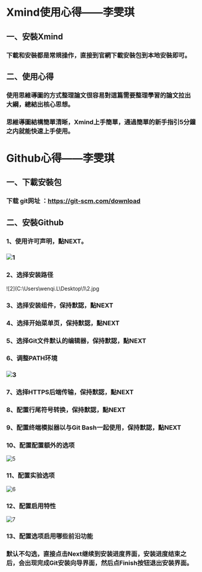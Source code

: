 # Xmind使用心得——李雯琪

## 一、安裝Xmind

### 下載和安裝都是常規操作，直接到官網下載安裝包到本地安裝即可。

## 二、使用心得

### 使用思維導圖的方式整理論文很容易對這篇需要整理學習的論文拉出大綱，總結出核心思想。

### 思維導圖結構簡單清晰，Xmind上手簡單，通過簡單的新手指引5分鐘之内就能快速上手使用。

# Github心得——李雯琪

## 一、下載安裝包

### 下载 git网址 ：https://git-scm.com/download

## 二、安裝Github

### 1、使用许可声明，點NEXT。

### ![1](C:\Users\wenqi.L\Desktop\1\1.jpg)

### 2、选择安装路径

![2](C:\Users\wenqi.L\Desktop\1\2.jpg

### 3、选择安装组件，保持默認，點NEXT

### 4、选择开始菜单页，保持默認，點NEXT

### 5、选择Git文件默认的编辑器，保持默認，點NEXT

### 6、调整PATH环境

###             ![3](C:\Users\wenqi.L\Desktop\1\3.jpg)

### 7、选择HTTPS后端传输，保持默認，點NEXT

### 8、配置行尾符号转换，保持默認，點NEXT

### 9、配置终端模拟器以与Git Bash一起使用，保持默認，點NEXT

### 10、配置配置额外的选项

![5](C:\Users\wenqi.L\Desktop\1\5.jpg)

### 11、配置实验选项

![6](C:\Users\wenqi.L\Desktop\1\6.jpg)

### 12、配置启用特性

![7](C:\Users\wenqi.L\Desktop\1\7.jpg)

### 13、配置选项启用哪些前沿功能

### 默认不勾选，直接点击Next继续到安装进度界面，安装进度结束之后，会出现完成Git安装向导界面，然后点Finish按钮退出安装界面。